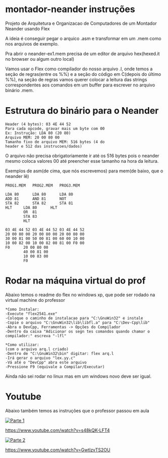 # montador-neander instruções

Projeto de Arquitetura e Organizacao de Computadores de um Montador Neander usando Flex

A ideia é conseguir pegar o arquico .asm e transformar em um .mem como nos arquivos de exemplo.

Pra abrir o neander-ex1.mem precisa de um editor de arquivo hex(hexed.it no browser ou algum outro local)

Vamos usar o Flex como compilador do nosso arquivo .l, onde temos a seção de regras(entre os %%) e a seção do código em C(depois do último %%), na seção de regras vamos querer colocar a leitura das strings correspondentes aos comandos em um buffer para escrever no arquivo binário .mem.

# Estrutura do binário para o Neander

```
Header (4 bytes): 03 4E 44 52
Para cada opcode, gravar mais um byte com 00
Ex: Instrução: LDA 80 (20 80)
Arquivo MEM: 20 00 80 00
Tamanho fixo de arquivo MEM: 516 bytes (4 do 
header e 512 das instrucoes/dados)
```

O arquivo não precisa obrigatoriamente ir até os 516 bytes pois o neander mesmo coloca valores 00 até preencher esse tamanho na hora da leitura.

Exemplos de asm(de cima, que nós escrevemos) para mem(de baixo, que o neander lê)

```
PROG1.MEM	PROG2.MEM	PROG3.MEM

LDA 80		LDA 80		LDA 80
ADD 81		AND 81		NOT
STA 82		STA 82		STA 81
HLT		LDA 80		HLT
		OR  81
		STA 83
		HLT

03 4E 44 52	03 4E 44 52	03 4E 44 52
20 00 80 00	20 00 80 00	20 00 80 00
30 00 81 00	50 00 81 00	60 00 10 00
10 00 82 00	10 00 82 00	81 00 F0 00
F0		20 00 80 00
		40 00 81 00
		10 00 83 00
		F0

```

# Rodar na máquina virtual do prof

Abaixo temos o readme do flex no windows xp, que pode ser rodado na virtual machine do professor

```
*Como Instalar:
-Execute "flex2541.exe"
-Coloque o caminho de instalacao para "C:\GnuWin32" e instale
-Copie o arquivo "C:\GnuWin32\lib\libfl.a" para "C:\Dev-Cpp\lib"
-Abra o DevCpp, Ferramentas -> Opções do Compilador
-Dentro da caixa "Adicionar os segn tes comandos quando chamar o compilador:" escreva "-lfl"

*Como utilizar:
(com o arquivo arq.l criado)
-Dentro de "C:\GnuWin32\bin" digitar: flex arq.l
-Irá gerar o arquivo "lex.yy.c"
-Vá até o "DevCpp" abra este arquivo
-Pressione F9 (equivale a Compilar/Executar)
```

Ainda não sei rodar no linux mas em um windows novo deve ser igual.

# Youtube

Abaixo também temos as instruções que o professor passou em aula

[![Parte 1](https://i.ytimg.com/an_webp/s48kQK-LFT4/mqdefault_6s.webp?du=3000&sqp=COLYqaQG&rs=AOn4CLBVTo2Q-XQhTdpTvcM4-KR297LanQ "Trabalho - Montador Neander usando FLEX (parte 1/2)")](https://www.youtube.com/watch?v=s48kQK-LFT4 "Instrução parte 1")


https://www.youtube.com/watch?v=s48kQK-LFT4


[![Parte 2](https://i.ytimg.com/an_webp/GwtlzvTS2OU/mqdefault_6s.webp?du=3000&sqp=CNTqqaQG&rs=AOn4CLBHRenq924R25oQdnq9l9zKzWKyKg "Trabalho - Montador Neander usando FLEX (parte 2/2)")](https://www.youtube.com/watch?v=GwtlzvTS2OU "Instrução parte 1")


https://www.youtube.com/watch?v=GwtlzvTS2OU
